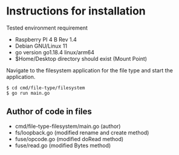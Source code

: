 # Instructions for installation

Tested environment requirement
- Raspberry PI 4 B Rev 1.4
- Debian GNU/Linux 11
- go version go1.18.4 linux/arm64
- $Home/Desktop directory should exist (Mount Point)

Navigate to the filesystem application for the file type and start the application.

```
$ cd cmd/file-type/filesystem
$ go run main.go
```

## Author of code in files 

- cmd/file-type-filesystem/main.go (author)
- fs/loopback.go (modified rename and create method)
- fuse/opcode.go (modified doRead method)
- fuse/read.go (modified Bytes method)